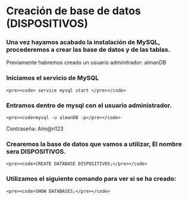 # Creación de base de datos (DISPOSITIVOS)
### Una vez hayamos acabado la instalación de MySQL, procederemos a crear las base de datos y de las tablas.
Previamente habremos creado un usuario adminitrador: almanDB
### Iniciamos el servicio de MySQL
    <pre><code> service mysql start </pre></code>
### Entramos dentro de mysql con el usuario administrador.
    <pre><code>mysql -u almanDB -p</pre></code>
  Contraseña: Alm@n123
### Crearemos la base de datos que vamos a utilizar, El nombre sera DISPOSITIVOS.
    <pre><code>CREATE DATABASE DISPOSITIVOS;</pre></code>
### Utilizamos el siguiente comando para ver si se ha creado:
    <pre><code>SHOW DATABASES;</pre></code>
